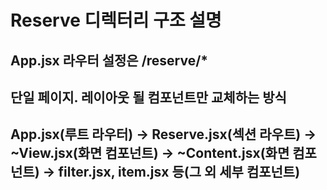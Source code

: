 # Reserve 디렉터리 구조 설명
## App.jsx 라우터 설정은 /reserve/*
## 단일 페이지. 레이아웃 될 컴포넌트만 교체하는 방식
## App.jsx(루트 라우터) -> Reserve.jsx(섹션 라우트) -> ~View.jsx(화면 컴포넌트) -> ~Content.jsx(화면 컴포넌트) -> filter.jsx, item.jsx 등(그 외 세부 컴포넌트)
